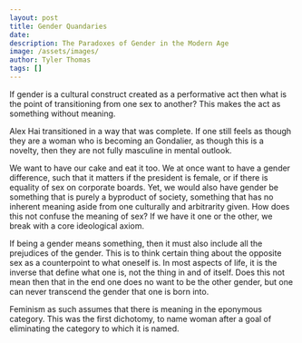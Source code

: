 ```yaml
---
layout: post
title: Gender Quandaries
date: 
description: The Paradoxes of Gender in the Modern Age
image: /assets/images/
author: Tyler Thomas
tags: []
---
```



If gender is a cultural construct created as a performative act then what is the point of
transitioning from one sex to another? This makes the act as something without meaning.


Alex Hai transitioned in a way that was complete. If one still feels as though they are a woman who
is becoming an Gondalier, as though this is a novelty, then they are not fully masculine in mental
outlook.

We want to have our cake and eat it too. We at once want to have a gender difference, such that it
matters if the president is female, or if there is equality of sex on corporate boards. Yet, we
would also have gender be something that is purely a byproduct of society, something that has no
inherent meaning aside from one culturally and arbitrarity given. How does this not confuse the
meaning of sex? If we have it one or the other, we break with a core ideological axiom.

If being a gender means something, then it must also include all the prejudices of the gender. This
is to think certain thing about the opposite sex as a counterpoint to what oneself is. In most
aspects of life, it is the inverse that define what one is, not the thing in and of itself. Does
this not mean then that in the end one does no want to be the other gender, but one can never
transcend the gender that one is born into.


Feminism as such assumes that there is meaning in the eponymous category. This was the first
dichotomy, to name woman after a goal of eliminating the category to which it is named.




